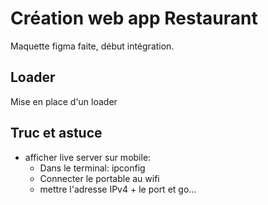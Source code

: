 # Création web app Restaurant

Maquette figma faite, début intégration.

## Loader
Mise en place d'un loader

## Truc et astuce

- afficher live server sur mobile:
    - Dans le terminal: ipconfig
    - Connecter le portable au wifi
    - mettre l'adresse IPv4 + le port 
et go...

